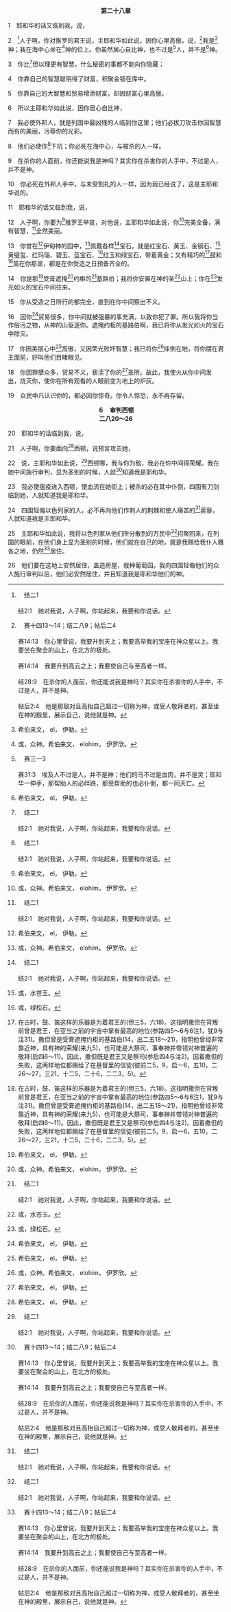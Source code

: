 <p style="text-align:center;font-weight:bold;">第二十八章</p>

1　耶和华的话又临到我，说，

2　[^a]人子啊，你对推罗的君王说，主耶和华如此说，因你心里高傲，说，[^b]我是[^1]神；我在海中心坐在[^2]神的位上。你虽然居心自比神，也不过是[^c]人，并不是[^1]神。

[^1]:希伯来文， el， 伊勒。

[^2]:或，众神。希伯来文， elohim， 伊罗欣。

[^a]:　结二1<br><br>结2:1　祂对我说，人子啊，你站起来，我要和你说话。

[^b]:　赛十四13～14；结二八9；帖后二4<br><br>赛14:13　你心里曾说，我要升到天上；我要高举我的宝座在神众星以上。我要坐在聚会的山上，在北方的极处。<br><br>赛14:14　我要升到高云之上；我要使自己与至高者一样。<br><br>结28:9　在杀你的人面前，你还能说我是神吗？其实你在杀害你的人手中，不过是人，并不是神。<br><br>帖后2:4　他是那敌对且高抬自己超过一切称为神，或受人敬拜者的，甚至坐在神的殿里，展示自己，说他就是神。

[^c]:　赛三一3<br><br>赛31:3　埃及人不过是人，并不是神；他们的马不过是血肉，并不是灵；耶和华一伸手，那帮助人的必绊跌，那受帮助的也必仆倒，都一同灭亡。

3　你比[^a]但以理更有智慧，什么秘密的事都不能向你隐藏；

[^a]:　但一20<br><br>但1:20　王考问他们一切智慧、学问的事，见他们比通国的术士和用法术的，胜过十倍。

4　你靠自己的智慧聪明得了财富，积聚金银在库中。

5　你靠自己的大智慧和贸易增添财富，却因财富心里高傲。

6　所以主耶和华如此说，因你居心自比神，

7　我必使外邦人，就是列国中最凶残的人临到你这里；他们必拔刀攻击你因智慧而有的美丽，污辱你的光彩。

8　他们必使你[^a]下坑；你必死在海中心，与被杀的人一样。

[^a]:　赛十四15；启二十3<br><br>赛14:15　然而你必坠落阴间，到坑中极深之处。<br><br>启20:3　扔在无底坑里，关起来，封上印，使他不得再迷惑列国，等那一千年完了；以后必须暂时释放他。

9　在杀你的人面前，你还能说我是神吗？其实你在杀害你的人手中，不过是人，并不是神。

10　你必死在外邦人手中，与未受割礼的人一样，因为我已经说了，这是主耶和华说的。

11　耶和华的话又临到我，说，

12　人子啊，你要为[^1]推罗王举哀，对他说，主耶和华如此说，你[^2]完美全备，满有智慧，[^a]全然美丽。

[^1]:赛十四12～15视巴比伦王尼布甲尼撒与那变成撒但的路西弗是一；本章12～19节与上述经节相似，认为推罗王预表路西弗，说到撒但的起源更进一步的细节。见赛十四12～15注。

[^2]:作为神的造物，路西弗满有智慧，全然美丽；他从受造之日所行的都完全(15上)。

[^a]:　结二七3<br><br>结27:3　要对推罗说，你居住海口，是众民的商埠，你的交易通到许多的海岛。主耶和华如此说，推罗啊，你曾说，我是全然美丽的。

13　你曾在[^1]伊甸神的园中，[^2]佩戴各样[^a]宝石，就是红宝石、黄玉、金钢石、[^3]黄璧玺、红玛瑙、碧玉、蓝宝石、[^4]红玉和绿宝石，带着黄金；又有精巧的[^5]鼓和[^5]笛在你那里，都是在你受造之日预备齐全的。

[^1]:这不是创二里在地上的伊甸，乃是在诸天界里之圣山上的伊甸，就是神的园(14，赛十四13下)。

[^2]:路西弗佩戴各样宝石，指明他的住处(Pember， 彭伯)。

[^3]:或，水苍玉。

[^4]:或，绿松石。

[^5]:在古时，鼓、笛这样的乐器是为着君王的(但三5，六18)。这指明撒但在背叛前曾是君王，在亚当之前的宇宙中掌有最高的地位(参路四5～6与6注1，犹9与注31)。撒但曾是受膏遮掩约柜的基路伯(14，出二五18～21)，指明他曾经非常靠近神，具有神的荣耀(来九5)，也可能是大祭司，事奉神并带领对神普遍的敬拜(启四6～11)。因此，撒但既是君王又是祭司(参启四4与注2)。因着撒但的失败，这两样地位都赐给了在基督里的信徒(彼前二5，9，启一6，五10，二26～27，三21，十二5，二十6，二二3，5)。

[^a]:　参出二八17～20；启二一19～20<br><br>出28:17　要在上面镶嵌四行宝石：第一行是红宝石、黄玉、绿宝石，<br><br>出28:18　第二行是红玉、蓝宝石、金钢石，<br><br>出28:19　第三行是紫玛瑙、白玛瑙、紫晶，<br><br>出28:20　第四行是黄璧玺、红玛瑙、碧玉；这些都要镶嵌在金框内。<br><br>启21:19　城墙的根基是用各样宝石装饰的。第一根基是碧玉，第二是蓝宝石，第三是玛瑙，第四是绿宝石，<br><br>启21:20　第五是红玛瑙，第六是红宝石，第七是黄璧玺，第八是水苍玉，第九是黄玉，第十是翡翠，第十一是紫玛瑙，第十二是紫晶。

14　你是那[^1]受膏遮掩[^2]约柜的[^a]基路伯；我将你安置在神的圣[^3]山上；你在[^4]发光如火的宝石中间往来。

[^1]:见13注5。

[^2]:不是地上的约柜，乃是天上的约柜(启十一19)。

[^3]:见13注1。

[^4]:这些可能是出二四10、17里摩西、亚伦以及好些别的人所看见的宝石，带着神的荣耀，好像烧着的火一样。这含示撒但这受膏的基路伯，有特权在神荣耀所在的范围内行动。

[^a]:　出二五20；结二八16<br><br>出25:20　两个基路伯要在盖上展开翅膀，遮掩遮罪盖；基路伯要脸对脸，朝着遮罪盖。<br><br>结28:16　因你贸易很多，你中间就被强暴的事充满，以致你犯了罪。所以我将你当作俗污之物，从神的山驱逐你。遮掩约柜的基路伯啊，我已将你从发光如火的宝石中除灭。

15　你从受造之日所行的都完全，直到在你中间察出不义。

16　因你[^1]贸易很多，你中间就被强暴的事充满，以致你犯了罪。所以我将你当作俗污之物，从神的山驱逐你。遮掩约柜的基路伯啊，我已将你从发光如火的宝石中除灭。

[^1]:参伯一9注1。

17　你因美丽心中[^1]高傲，又因荣光败坏智慧；我已将你[^2]摔倒在地，将你摆在君王面前，好叫他们目睹眼见。

[^1]:撒但背叛是由于他的骄傲(提前三6，参彼前五5～6)。关于撒但的背叛，见赛十四13注。

[^2]:关于神对撒但背叛的审判，见赛十四15注1。

18　你因罪孽众多，贸易不义，亵渎了你的[^1]圣所。故此，我使火从你中间发出，烧灭你，使你在所有观看的人眼前变为地上的炉灰。

[^1]:指诸天，那里因撒但背叛神而被渎犯、玷污(见西一20注4与来九23注1)。

19　众民中凡认识你的，都必因你惊奇。你令人惊恐，永不再存留。
<p style="text-align:center;font-weight:bold;">６　审判西顿<br>二八20～26</p>

20　耶和华的话临到我，说，

21　人子啊，你要面向[^1]西顿，说预言攻击她，

[^1]:西顿向以色列家乃是刺人的荆棘和使人痛苦的蒺藜(24)。推罗(见二六2注1)和西顿被视为一组，指明信徒若爱世界，并在意属世的财富，他们就会成为荆棘和蒺藜，破坏召会生活，阻挠在召会，即神的耕地里生命的生长(太十三22，林前三9)。

22　说，主耶和华如此说，[^a]西顿哪，我与你为敌，我必在你中间得荣耀。我在她中间施行审判，显为圣别的时候，人就[^b]知道我是耶和华。

[^a]:　赛二三4；12；耶二五22；二七3；四七4；结三二30<br><br>赛23:4　西顿哪，你当惭愧，因为大海说，就是海的保障说，我没有劬劳，也没有生产；没有养育少男，也没有抚养童女。<br><br>赛23:12　祂又说，受欺压的西顿处女啊，你必不得再欢乐。起来，过到基提去；就是在那里，你也不得安歇。<br><br>耶25:22　推罗的诸王、西顿的诸王、海外岛屿的众王，<br><br>耶27:3　借那些来耶路撒冷见犹大王西底家的使臣之手，把绳索与轭送到以东王、摩押王、亚扪人的王、推罗王、西顿王那里。<br><br>耶47:4　因为日子将到，要毁灭一切非利士人，剪除推罗、西顿一切余剩的帮助者；原来耶和华必毁灭非利士人，就是迦斐托海岛余剩的人。<br><br>结32:30　在那里有北方的众首领和一切西顿人，都与被杀的人一同下去；他们虽然仗着勇力使人惊恐，还是蒙羞。他们未受割礼，和被刀杀的一同躺卧，与下坑的人一同担当羞辱。

[^b]:　结六7<br><br>结6:7　被杀的人必倒在你们中间，你们就知道我是耶和华。

23　我必使瘟疫进入西顿，使血流在她街上；被杀的必在其中仆倒，四围有刀剑临到她，人就知道我是耶和华。

24　四围轻侮以色列家的人，必不再向他们作刺人的荆棘和使人痛苦的[^a]蒺藜，人就知道我是主耶和华。

[^a]:　民三三55；书二三13；林后十二7<br><br>民33:55　倘若你们不把那地的居民从你们面前赶出去，所容让存留的居民必要成为你们眼中的刺，肋下的荆棘，也必在你们所住的地上扰害你们。<br><br>书23:13　你们要确实知道，耶和华你们的神，必不再将他们从你们面前赶出去；他们却要成为你们的网罗、陷阱、肋上的鞭、眼中的刺，直到你们在耶和华你们神所赐的这美地上灭亡。<br><br>林后12:7　又恐怕我因所得启示的超越，就过于高抬自己，所以有一根刺，就是撒但的使者，加在我的肉体上，为要攻击我，免得我过于高抬自己。

25　主耶和华如此说，我将以色列家从他们所分散到的万民中[^a]招聚回来，在列国的眼前，在他们身上显为圣别的时候，他们就在自己的地，就是我赐给我仆人雅各之地，仍然[^b]居住。

[^a]:　赛十一12；结十一17；二十41；三四13<br><br>赛11:12　祂必向列国高举旗号，招聚以色列被赶散的人，又从地的四方聚集分散的犹大人。<br><br>结11:17　因此你要说，主耶和华如此说，我必从万民中招聚你们，从你们被分散到的各地聚集你们，又要将以色列地赐给你们。<br><br>结20:41　我从万民中领你们出来，从你们分散到的各地聚集你们，那时我必悦纳你们好像怡爽的香气；我要在列国人眼前在你们身上显为圣别。<br><br>结34:13　我必把他们从万民中领出来，从各国聚集他们，引导他们归回自己的地，也必在以色列山上，一切溪水旁边，在那地一切可居之处牧养他们。

[^b]:　耶二三8；结三六28<br><br>耶23:8　却要指着那将以色列家的后裔从北方之地，并从他们被赶逐到的各地领上来之永活的耶和华起誓；他们必住在本土。<br><br>结36:28　你们必住在我所赐给你们列祖之地；你们要作我的子民，我要作你们的神。

26　他们要在这地上安然居住，盖造房屋，栽种葡萄园。我向四围轻侮他们的众人施行审判以后，他们必安然居住，并且知道我是耶和华他们的神。
